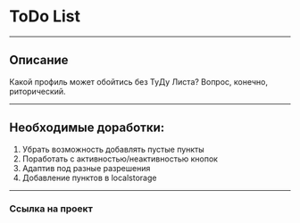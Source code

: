 # ToDo List
_______________

## Описание
Какой профиль может обойтись без ТуДу Листа? Вопрос, конечно, риторический.
______

## Необходимые доработки:
1) Убрать возможность добавлять пустые пункты
2) Поработать с активностью/неактивностью кнопок
3) Адаптив под разные разрешения
4) Добавление пунктов в localstorage

______
### Ссылка на проект


